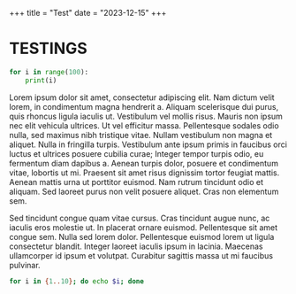+++
title = "Test"
date = "2023-12-15"
+++
# TESTINGS

```python
for i in range(100):
    print(i)
```

Lorem ipsum dolor sit amet, consectetur adipiscing elit. Nam dictum velit lorem, in condimentum magna hendrerit a. Aliquam scelerisque dui purus, quis rhoncus ligula iaculis ut. Vestibulum vel mollis risus. Mauris non ipsum nec elit vehicula ultrices. Ut vel efficitur massa. Pellentesque sodales odio nulla, sed maximus nibh tristique vitae. Nullam vestibulum non magna et aliquet. Nulla in fringilla turpis. Vestibulum ante ipsum primis in faucibus orci luctus et ultrices posuere cubilia curae; Integer tempor turpis odio, eu fermentum diam dapibus a. Aenean turpis dolor, posuere et condimentum vitae, lobortis ut mi. Praesent sit amet risus dignissim tortor feugiat mattis. Aenean mattis urna ut porttitor euismod. Nam rutrum tincidunt odio et aliquam. Sed laoreet purus non velit posuere aliquet. Cras non elementum sem.

Sed tincidunt congue quam vitae cursus. Cras tincidunt augue nunc, ac iaculis eros molestie ut. In placerat ornare euismod. Pellentesque sit amet congue sem. Nulla sed lorem dolor. Pellentesque euismod lorem ut ligula consectetur blandit. Integer laoreet iaculis ipsum in lacinia. Maecenas ullamcorper id ipsum et volutpat. Curabitur sagittis massa ut mi faucibus pulvinar.

```sh
for i in {1..10}; do echo $i; done
```

